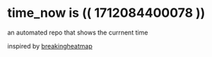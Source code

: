 # time_now is (( 1712084400078 ))

an automated repo that shows the currnent time

inspired by [breakingheatmap](https://github.com/breakingheatmap/breakingheatmap)